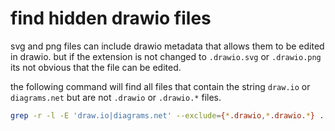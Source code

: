 # find hidden drawio files

svg and png files can include drawio metadata that allows them to be edited in drawio. but if the extension is not changed to `.drawio.svg` or `.drawio.png` its not obvious that the file can be edited.

the following command will find all files that contain the string `draw.io` or `diagrams.net` but are not `.drawio` or `.drawio.*` files.

```bash
grep -r -l -E 'draw.io|diagrams.net' --exclude={*.drawio,*.drawio.*} .
```
